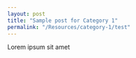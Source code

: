 ```yaml
---
layout: post
title: "Sample post for Category 1"
permalink: "/Resources/category-1/test"
---
```

Lorem ipsum sit amet
